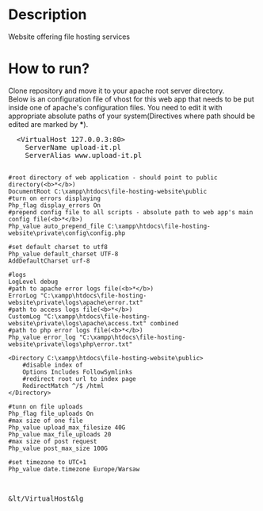 <h1>Description</h1>
Website offering file hosting services

<h1>How to run?</h1>
Clone repository and move it to your apache root server directory.<br>
Below is an configuration file of vhost for this web app that needs to be put inside one of apache's configuration files. You need to edit it with appropriate absolute paths of your system(Directives where path should be edited are marked by <b>*</b>).
<br>
<pre>
  &ltVirtualHost 127.0.0.3:80&gt
	ServerName upload-it.pl
	ServerAlias www.upload-it.pl

	#root directory of web application - should point to public directory(<b>*</b>)
	DocumentRoot C:\xampp\htdocs\file-hosting-website\public
	#turn on errors displaying
	Php_flag display_errors On
	#prepend config file to all scripts - absolute path to web app's main config file(<b>*</b>)
	Php_value auto_prepend_file C:\xampp\htdocs\file-hosting-website\private\config\config.php
	
	#set default charset to utf8
	Php_value default_charset UTF-8
	AddDefaultCharset urf-8

	#logs
	LogLevel debug
	#path to apache error logs file(<b>*</b>)
	ErrorLog "C:\xampp\htdocs\file-hosting-website\private\logs\apache\error.txt"
	#path to access logs file(<b>*</b>)
	CustomLog "C:\xampp\htdocs\file-hosting-website\private\logs\apache\access.txt" combined
	#path to php error logs file(<b>*</b>)
	Php_value error_log "C:\xampp\htdocs\file-hosting-website\private\logs\php\error.txt"	

	<Directory C:\xampp\htdocs\file-hosting-website\public>
		#disable index of
		Options Includes FollowSymlinks
		#redirect root url to index page
		RedirectMatch ^/$ /html
	</Directory>

	#tunn on file uploads
	Php_flag file_uploads On
	#max size of one file
	Php_value upload_max_filesize 40G
	Php_value max_file_uploads 20
	#max size of post request
	Php_value post_max_size 100G

	#set timezone to UTC+1
	Php_value date.timezone Europe/Warsaw
&lt/VirtualHost&lg
</pre>
